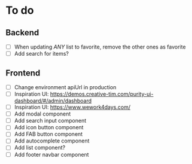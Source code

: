 # To do

## Backend
- [ ] When updating *ANY* list to favorite, remove the other ones as favorite
- [ ] Add search for items?

## Frontend
- [ ] Change environment apiUrl in production
- [ ] Inspiration UI: https://demos.creative-tim.com/purity-ui-dashboard/#/admin/dashboard
- [ ] Inspiration UI: https://www.wework4days.com/
- [ ] Add modal component
- [ ] Add search input component
- [ ] Add icon button component
- [ ] Add FAB button component
- [ ] Add autocomplete component
- [ ] Add list component?
- [ ] Add footer navbar component
